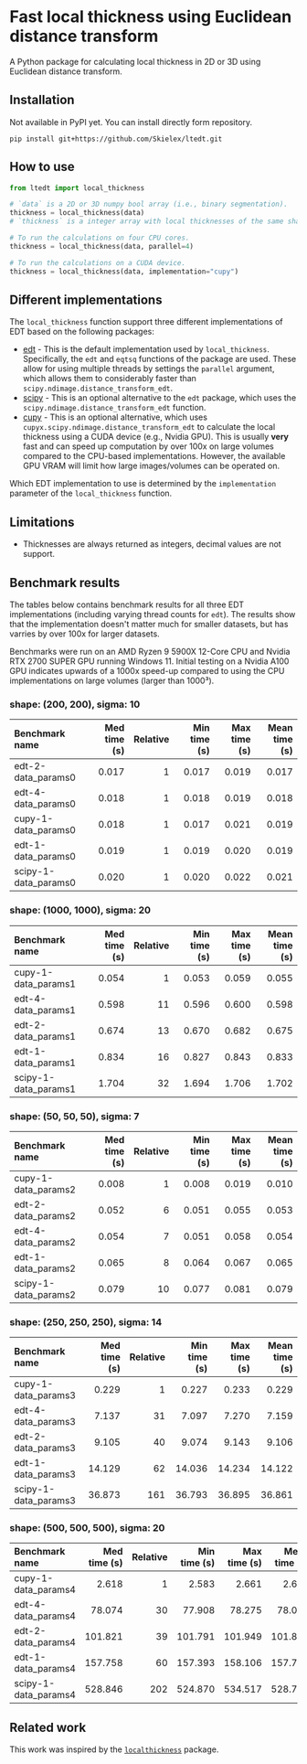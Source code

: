 # Fast local thickness using Euclidean distance transform
A Python package for calculating local thickness in 2D or 3D using Euclidean distance transform.

## Installation
Not available in PyPI yet. You can install directly form repository.
```
pip install git+https://github.com/Skielex/ltedt.git
```

## How to use
``` python
from ltedt import local_thickness

# `data` is a 2D or 3D numpy bool array (i.e., binary segmentation).
thickness = local_thickness(data)
# `thickness` is a integer array with local thicknesses of the same shape of the input.

# To run the calculations on four CPU cores.
thickness = local_thickness(data, parallel=4)

# To run the calculations on a CUDA device.
thickness = local_thickness(data, implementation="cupy")
```

## Different implementations
The `local_thickness` function support three different implementations of EDT based on the following packages:
- [edt](https://github.com/seung-lab/euclidean-distance-transform-3d/) - This is the default implementation used by `local_thickness`. Specifically, the `edt` and `eqtsq` functions of the package are used. These allow for using multiple threads by settings the `parallel` argument, which allows them to considerably faster than `scipy.ndimage.distance_transform_edt`.
- [scipy](https://docs.scipy.org/doc/scipy/reference/generated/scipy.ndimage.distance_transform_edt.html) - This is an optional alternative to the `edt` package, which uses the `scipy.ndimage.distance_transform_edt` function.
- [cupy](https://docs.cupy.dev/en/latest/reference/generated/cupyx.scipy.ndimage.distance_transform_edt.html) - This is an optional alternative, which uses `cupyx.scipy.ndimage.distance_transform_edt` to calculate the local thickness using a CUDA device (e.g., Nvidia GPU). This is usually **very** fast and can speed up computation by over 100x on large volumes compared to the CPU-based implementations. However, the available GPU VRAM will limit how large images/volumes can be operated on.

Which EDT implementation to use is determined by the `implementation` parameter of the `local_thickness` function.

## Limitations
- Thicknesses are always returned as integers, decimal values are not support.

## Benchmark results
The tables below contains benchmark results for all three EDT implementations (including varying thread counts for `edt`). The results show that the implementation doesn't matter much for smaller datasets, but has varries by over 100x for larger datasets.

Benchmarks were run on an AMD Ryzen 9 5900X 12-Core CPU and Nvidia RTX 2700 SUPER GPU running Windows 11. Initial testing on a Nvidia A100 GPU indicates upwards of a 1000x speed-up compared to using the CPU implementations on large volumes (larger than 1000³).

### shape: (200, 200), sigma: 10
| Benchmark name       |   Med time (s) |   Relative |   Min time (s) |   Max time (s) |   Mean time (s) |
|:---------------------|---------------:|-----------:|---------------:|---------------:|----------------:|
| edt-2-data_params0   |          0.017 |          1 |          0.017 |          0.019 |           0.017 |
| edt-4-data_params0   |          0.018 |          1 |          0.018 |          0.019 |           0.018 |
| cupy-1-data_params0  |          0.018 |          1 |          0.017 |          0.021 |           0.019 |
| edt-1-data_params0   |          0.019 |          1 |          0.019 |          0.020 |           0.019 |
| scipy-1-data_params0 |          0.020 |          1 |          0.020 |          0.022 |           0.021 |
### shape: (1000, 1000), sigma: 20
| Benchmark name       |   Med time (s) |   Relative |   Min time (s) |   Max time (s) |   Mean time (s) |
|:---------------------|---------------:|-----------:|---------------:|---------------:|----------------:|
| cupy-1-data_params1  |          0.054 |          1 |          0.053 |          0.059 |           0.055 |
| edt-4-data_params1   |          0.598 |         11 |          0.596 |          0.600 |           0.598 |
| edt-2-data_params1   |          0.674 |         13 |          0.670 |          0.682 |           0.675 |
| edt-1-data_params1   |          0.834 |         16 |          0.827 |          0.843 |           0.833 |
| scipy-1-data_params1 |          1.704 |         32 |          1.694 |          1.706 |           1.702 |
### shape: (50, 50, 50), sigma: 7
| Benchmark name       |   Med time (s) |   Relative |   Min time (s) |   Max time (s) |   Mean time (s) |
|:---------------------|---------------:|-----------:|---------------:|---------------:|----------------:|
| cupy-1-data_params2  |          0.008 |          1 |          0.008 |          0.019 |           0.010 |
| edt-2-data_params2   |          0.052 |          6 |          0.051 |          0.055 |           0.053 |
| edt-4-data_params2   |          0.054 |          7 |          0.051 |          0.058 |           0.054 |
| edt-1-data_params2   |          0.065 |          8 |          0.064 |          0.067 |           0.065 |
| scipy-1-data_params2 |          0.079 |         10 |          0.077 |          0.081 |           0.079 |
### shape: (250, 250, 250), sigma: 14
| Benchmark name       |   Med time (s) |   Relative |   Min time (s) |   Max time (s) |   Mean time (s) |
|:---------------------|---------------:|-----------:|---------------:|---------------:|----------------:|
| cupy-1-data_params3  |          0.229 |          1 |          0.227 |          0.233 |           0.229 |
| edt-4-data_params3   |          7.137 |         31 |          7.097 |          7.270 |           7.159 |
| edt-2-data_params3   |          9.105 |         40 |          9.074 |          9.143 |           9.106 |
| edt-1-data_params3   |         14.129 |         62 |         14.036 |         14.234 |          14.122 |
| scipy-1-data_params3 |         36.873 |        161 |         36.793 |         36.895 |          36.861 |
### shape: (500, 500, 500), sigma: 20
| Benchmark name       |   Med time (s) |   Relative |   Min time (s) |   Max time (s) |   Mean time (s) |
|:---------------------|---------------:|-----------:|---------------:|---------------:|----------------:|
| cupy-1-data_params4  |          2.618 |          1 |          2.583 |          2.661 |           2.620 |
| edt-4-data_params4   |         78.074 |         30 |         77.908 |         78.275 |          78.065 |
| edt-2-data_params4   |        101.821 |         39 |        101.791 |        101.949 |         101.862 |
| edt-1-data_params4   |        157.758 |         60 |        157.393 |        158.106 |         157.719 |
| scipy-1-data_params4 |        528.846 |        202 |        524.870 |        534.517 |         528.780 |

## Related work
This work was inspired by the [`localthickness`](https://github.com/vedranaa/local-thickness) package.